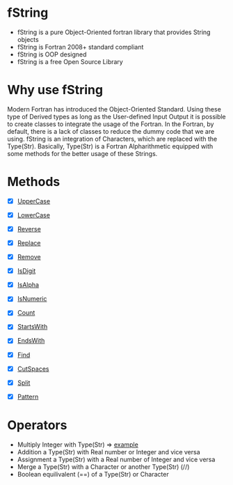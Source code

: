 
# fString




- fString is a pure Object-Oriented fortran library that provides String objects 
- fString is Fortran 2008+ standard compliant
- fString is OOP designed
- fString is a free Open Source Library 

# Why use fString

Modern Fortran has introduced the Object-Oriented Standard. Using these type of Derived types as long as the User-defined Input Output it is possible to create classes to integrate the usage of the Fortran. In the Fortran, by default, there is a lack of classes to reduce the dummy code that we are using. fString is an integration of Characters, which are replaced with the Type(Str). Basically, Type(Str) is a Fortran Alpharithmetic equipped with some methods for the better usage of these Strings.

# Methods 


+ [x] [UpperCase](https://github.com/dpettas/fString/wiki/UpperCase-LowerCase) 
+ [x] [LowerCase](https://github.com/dpettas/fString/wiki/UpperCase-LowerCase)
+ [x] [Reverse](https://github.com/dpettas/fString/wiki/Reverse)
+ [x] [Replace](https://github.com/dpettas/fString/wiki/Replace)
+ [x] [Remove](https://github.com/dpettas/fString/wiki/Remove)
+ [x] [IsDigit](https://github.com/dpettas/fString/wiki/IsDigit-IsNumeric-IsAlpha)
+ [x] [IsAlpha](https://github.com/dpettas/fString/wiki/IsDigit-IsNumeric-IsAlpha)
+ [x] [IsNumeric](https://github.com/dpettas/fString/wiki/IsDigit-IsNumeric-IsAlpha)
+ [x] [Count](https://github.com/dpettas/fString/wiki/Count)
+ [x] [StartsWith](https://github.com/dpettas/fString/wiki/StartsWith-EndsWith)
+ [x] [EndsWith](https://github.com/dpettas/fString/wiki/StartsWith-EndsWith)
+ [x] [Find](https://github.com/dpettas/fString/wiki/Find)
+ [x] [CutSpaces](https://github.com/dpettas/fString/wiki/CutSpaces)
+ [x] [Split](https://github.com/dpettas/fString/wiki/Split)
+ [x] [Pattern](https://github.com/dpettas/fString/wiki/Pattern)


# Operators
+ Multiply Integer with Type(Str)                                    => [example](https://github.com/dpettas/fString/wiki/Multiply-Integet-with-Type(Str))
+ Addition a Type(Str) with Real number or Integer and vice versa
+ Assignment a Type(Str) with a Real number of Integer and vice versa
+ Merge a Type(Str) with a Character or another Type(Str) (//)
+ Boolean equilivalent (==) of a Type(Str) or Character

